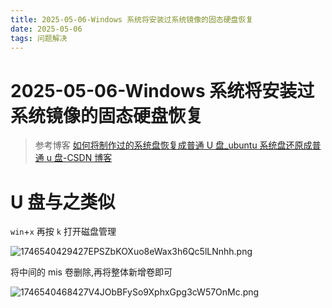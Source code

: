 ```yaml
---
title: 2025-05-06-Windows 系统将安装过系统镜像的固态硬盘恢复
date: 2025-05-06
tags: 问题解决
---
```

# 2025-05-06-Windows 系统将安装过系统镜像的固态硬盘恢复

> 参考博客
> [如何将制作过的系统盘恢复成普通 U 盘_ubuntu 系统盘还原成普通 u 盘-CSDN 博客](https://blog.csdn.net/yongdad/article/details/139067667)

# U 盘与之类似

`win`+`x` 再按 `k` 打开磁盘管理

![1746540429427EPSZbKOXuo8eWax3h6Qc5lLNnhh.png](https://tk-pichost-1325224430.cos.ap-chengdu.myqcloud.com/blog/1746540429427EPSZbKOXuo8eWax3h6Qc5lLNnhh.png)

将中间的 mis 卷删除,再将整体新增卷即可

![1746540468427V4JObBFySo9XphxGpg3cW57OnMc.png](https://tk-pichost-1325224430.cos.ap-chengdu.myqcloud.com/blog/1746540468427V4JObBFySo9XphxGpg3cW57OnMc.png)
